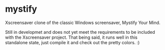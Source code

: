 # mystify
Xscreensaver clone of the classic Windows screensaver, Mystify Your Mind.

Still in developmet and does not yet meet the requirements to be included
with the Xscreensaver project.  That being said, it runs well in this standalone
state, just compile it and check out the pretty colors. :)